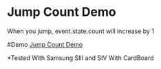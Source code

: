 # Jump Count Demo
When you jump, event.state.count will increase by 1

#Demo
[Jump Count Demo]

*Tested With Samsung SIII and SIV With CardBoard

[Jump Count Demo]: <https://cdn.rawgit.com/akahmet/JumpVR/master/Example/Jump-Count/index.html> 

